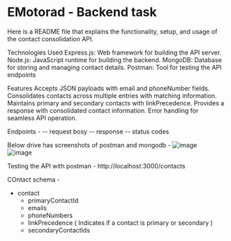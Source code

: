 # EMotorad - Backend task

Here is a README file that explains the functionality, setup, and usage of the contact consolidation API.

Technologies Used
Express.js: Web framework for building the API server.
Node.js: JavaScript runtime for building the backend.
MongoDB: Database for storing and managing contact details.
Postman: Tool for testing the API endpoints


Features
Accepts JSON payloads with email and phoneNumber fields.
Consolidates contacts across multiple entries with matching information.
Maintains primary and secondary contacts with linkPrecedence.
Provides a response with consolidated contact information.
Error handling for seamless API operation.



Endpoints -
-- request bosy
-- response
-- status codes 

Below drive has screenshots of postman and mongodb -
![image](https://drive.google.com/file/d/1G6PBG96aLTstBRqIoXcAS3kAHY5bS8Gi/view?usp=drive_link)  
![image](https://drive.google.com/file/d/1ABYKZpQUC4utcM-h7j4dH6NSzAUI7dlL/view?usp=drive_link)  


Testing the API with postman - http://localhost:3000/contacts

COntact schema - 
- contact
  - primaryContactId
  - emails
  - phoneNumbers
  - linkPrecedence ( Indicates if a contact is primary or secondary ) 
  - secondaryContactIds
